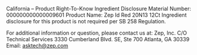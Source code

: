  
 
 
California – Product Right-To-Know Ingredient Disclosure 
Material Number: 000000000000009601 
Product Name: Zep Id Red 20N13 12Ct 
Ingredient disclosure for this product is not required per SB 258 Regulation. 
 
For additional information or question, please contact us at: 
Zep, Inc. 
C/O Technical Services 
3330 Cumberland Blvd. SE, Ste 700 
Atlanta, GA 30339 
Email: asktech@zep.com 
 
 
 
 
